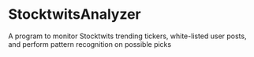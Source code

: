 # StocktwitsAnalyzer
A program to monitor Stocktwits trending tickers, white-listed user posts, and perform pattern recognition on possible picks
